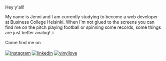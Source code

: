 Hey y'all!

My name is Jenni and I am currently studying to become a web developer at Business College Helsinki. 
When I'm not glued to the screens you can find me on the pitch playing football or spinning some records, some things are just better analog! &#127926;


Come find me on <br>
<br>
[![instagram](https://user-images.githubusercontent.com/77112303/192090631-99d005cf-d7e9-4ca7-b2ab-78387dd7676e.png)][1]
[![linkedin](https://user-images.githubusercontent.com/77112303/192090632-04ccf81b-9e52-49f4-9efd-48b821013c7c.png)][2]
[![vinyllove](https://user-images.githubusercontent.com/77112303/192090633-68e54c43-2c55-4ffd-a271-a98e36aac002.png)][3]


[1]: https://www.instagram.com/kirpister/?hl=fi
[2]: https://fi.linkedin.com/in/jenni-alanko77
[3]: https://www.discogs.com/user/Zirpister/collection


<!--
**kirpister/kirpister** is a ✨ _special_ ✨ repository because its `README.md` (this file) appears on your GitHub profile.

Here are some ideas to get you started:

- 🔭 I’m currently working on ...
- 🌱 I’m currently learning ...
- 👯 I’m looking to collaborate on ...
- 🤔 I’m looking for help with ...
- 💬 Ask me about ...
- 📫 How to reach me: ...
- 😄 Pronouns: ...
- ⚡ Fun fact: ...
-->
